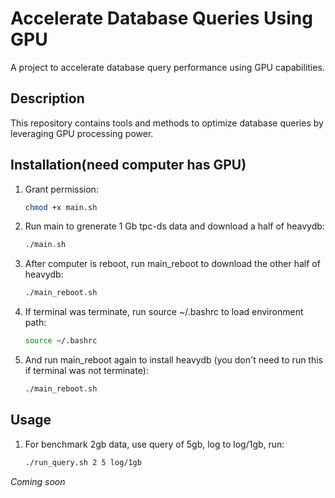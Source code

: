 # Accelerate Database Queries Using GPU

A project to accelerate database query performance using GPU capabilities.

## Description

This repository contains tools and methods to optimize database queries by leveraging GPU processing power.

## Installation(need computer has GPU)

1. Grant permission:

   ```sh
   chmod +x main.sh
   ```
1. Run main to grenerate 1 Gb tpc-ds data and download a half of heavydb:

   ```sh
   ./main.sh
   ```
1. After computer is reboot, run main_reboot to download the other half of heavydb:

   ```sh
   ./main_reboot.sh
   ```
1. If terminal was terminate, run source ~/.bashrc to load environment path:

   ```sh
   source ~/.bashrc
   ```
1. And run main_reboot again to install heavydb (you don't need to run this if terminal was not terminate):

   ```sh
   ./main_reboot.sh
   ```

## Usage

1. For benchmark 2gb data, use query of 5gb, log to log/1gb, run:

   ```sh
   ./run_query.sh 2 5 log/1gb
   ```

_Coming soon_
